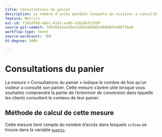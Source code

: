 ```yaml
---
title: Consultations du panier
description: Le nombre d’accès pendant lesquels un visiteur a consulté son panier.
feature: Metrics
exl-id: f181df60-4dec-47a1-ac6b-a162463c370f
source-git-commit: 7d5383e1ee3bee189d3dd48bc6b899f4108f7ba8
workflow-type: tm+mt
source-wordcount: '69'
ht-degree: 100%

---
```


# Consultations du panier

La mesure « Consultations du panier » indique le nombre de fois qu’un visiteur a consulté son panier. Cette mesure s’avère utile lorsque vous souhaitez comprendre la partie de l’entonnoir de conversion dans laquelle les clients consultent le contenu de leur panier.

## Méthode de calcul de cette mesure

Cette mesure tient compte du nombre d’accès dans lesquels `scView` se trouve dans la variable [`events`](/help/implement/vars/page-vars/events/events-overview.md).
